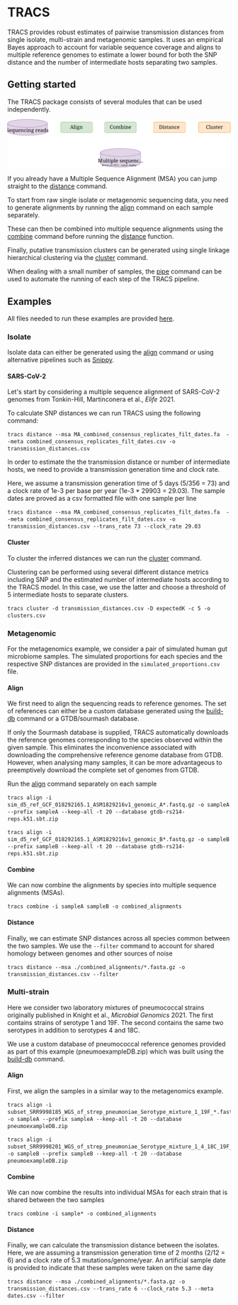 # TRACS

TRACS provides robust estimates of pairwise transmission distances from single isolate, multi-strain and metagenomic samples. It uses an empirical Bayes approach to account for variable sequence coverage and aligns to multiple reference genomes to estimate a lower bound for both the SNP distance and the number of intermediate hosts separating two samples.

## Getting started

The TRACS package consists of several modules that can be used independently. 

<center><img src="_figures/tracs_flow.drawio.svg" width="700"></center>

If you already have a Multiple Sequence Alignment (MSA) you can jump straight to the [distance](distance.md) command.

To start from raw single isolate or metagenomic sequencing data, you need to generate alignments by running the [align](alignment.md) command on each sample separately.

These can then be combined into multiple sequence alignments using the [combine](combine.md) command before running the [distance](distance.md) function.

Finally, putative transmission clusters can be generated using single linkage hierarchical clustering via the [cluster](cluster.md) command.

When dealing with a small number of samples, the [pipe](pipe.md) command can be used to automate the running of each step of the TRACS pipeline.

## Examples

All files needed to run these examples are provided [here](https://zenodo.org/record/8202050).

### Isolate

Isolate data can either be generated using the [align](alignment.md) command or using alternative pipelines such as [Snippy](https://github.com/tseemann/snippy). 

#### SARS-CoV-2

Let's start by considering a multiple sequence alignment of SARS-CoV-2 genomes from Tonkin-Hill, Martinconera et al., *Elife* 2021. 

To calculate SNP distances we can run TRACS using the following command:

```
tracs distance --msa MA_combined_consensus_replicates_filt_dates.fa  --meta combined_consensus_replicates_filt_dates.csv -o transmission_distances.csv
```

In order to estimate the the transmission distance or number of intermediate hosts, we need to provide a transmission generation time and clock rate.

Here, we assume a transmission generation time of 5 days (5/356 = 73) and a clock rate of 1e-3 per base per year (1e-3 * 29903 = 29.03). The sample dates are proved as a csv formatted file with one sample per line

```
tracs distance --msa MA_combined_consensus_replicates_filt_dates.fa  --meta combined_consensus_replicates_filt_dates.csv -o transmission_distances.csv --trans_rate 73 --clock_rate 29.03
```

#### Cluster

To cluster the inferred distances we can run the [cluster](cluster.md) command.

Clustering can be performed using several different distance metrics including SNP and the estimated number of intermediate hosts according to the TRACS model. In this case, we use the latter and choose a threshold of 5 intermediate hosts to separate clusters.

```
tracs cluster -d transmission_distances.csv -D expectedK -c 5 -o clusters.csv
```

### Metagenomic

For the metagenomics example, we consider a pair of simulated human gut microbiome samples. The simulated proportions for each species and the respective SNP distances are provided in the `simulated_proportions.csv` file.

#### Align

We first need to align the sequencing reads to reference genomes. The set of references can either be a custom database generated using the [build-db](database.md) command or a GTDB/sourmash database. 

If only the Sourmash database is supplied, TRACS automatically downloads the reference genomes corresponding to the species observed within the given sample. This eliminates the inconvenience associated with downloading the comprehensive reference genome database from GTDB. However, when analysing many samples, it can be more advantageous to preemptively download the complete set of genomes from GTDB. 

Run the [align](alignment.md) command separately on each sample

```
tracs align -i sim_d5_ref_GCF_018292165.1_ASM1829216v1_genomic_A*.fastq.gz -o sampleA --prefix sampleA --keep-all -t 20 --database gtdb-rs214-reps.k51.sbt.zip
```

```
tracs align -i sim_d5_ref_GCF_018292165.1_ASM1829216v1_genomic_B*.fastq.gz -o sampleB --prefix sampleB --keep-all -t 20 --database gtdb-rs214-reps.k51.sbt.zip
```

#### Combine

We can now combine the alignments by species into multiple sequence alignments (MSAs).

```
tracs combine -i sampleA sampleB -o combined_alignments
```

#### Distance

Finally, we can estimate SNP distances across all species common between the two samples. We use the `--filter` command to account for shared homology between genomes and other sources of noise

```
tracs distance --msa ./combined_alignments/*.fasta.gz -o transmission_distances.csv --filter
```


### Multi-strain

Here we consider two laboratory mixtures of pneumococcal strains originally published in Knight et al., *Microbial Genomics* 2021. The first contains strains of serotype 1 and 19F. The second contains the same two serotypes in addition to serotypes 4 and 18C. 

We use a custom database of pneumococcal reference genomes provided as part of this example (pneumoexampleDB.zip) which was built using the [build-db](database.md) command.

#### Align

First, we align the samples in a similar way to the metagenomics example.

```
tracs align -i subset_SRR9998185_WGS_of_strep_pneumoniae_Serotype_mixture_1_19F_*.fastq.gz -o sampleA --prefix sampleA --keep-all -t 20 --database pneumoexampleDB.zip
```

```
tracs align -i subset_SRR9998201_WGS_of_strep_pneumoniae_Serotype_mixture_1_4_18C_19F_*.fastq.gz -o sampleB --prefix sampleB --keep-all -t 20 --database pneumoexampleDB.zip
```

#### Combine

We can now combine the results into individual MSAs for each strain that is shared between the two samples

```
tracs combine -i sample* -o combined_alignments
```

#### Distance

Finally, we can calculate the transmission distance between the isolates. Here, we are assuming a transmission generation time of 2 months (2/12 = 6) and a clock rate of 5.3 mutations/genome/year. An artificial sample date is provided to indicate that these samples were taken on the same day

```
tracs distance --msa ./combined_alignments/*.fasta.gz -o transmission_distances.csv --trans_rate 6 --clock_rate 5.3 --meta dates.csv --filter
```
